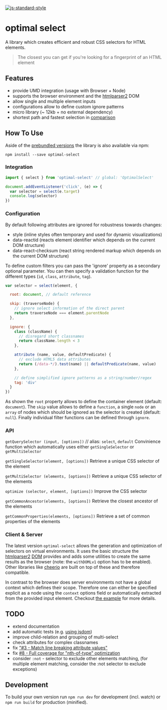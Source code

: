 [![js-standard-style](https://img.shields.io/badge/code%20style-standard-brightgreen.svg)](http://standardjs.com/)

# optimal select

A library which creates efficient and robust CSS selectors for HTML elements.

> The closest you can get if you're looking for a fingerprint of an HTML element


## Features

- provide UMD integration (usage with Browser + Node)
- supports the browser environment and the [htmlparser2](https://github.com/fb55/htmlparser2) DOM
- allow single and multiple element inputs
- configurations allow to define custom ignore patterns
- micro library (~ 12kb + no external dependency)
- shortest path and fastest selection in [comparison](https://github.com/fczbkk/css-selector-generator-benchmark)


## How To Use

Aside of the [prebundled versions](/dist) the library is also available via npm:

`npm install --save optimal-select`


### Integration

```js
import { select } from 'optimal-select' // global: 'OptimalSelect'

document.addEventListener('click', (e) => {
  var selector = select(e.target)
  console.log(selector)  
})
```


### Configuration

By default following attributes are ignored for robustness towards changes:
- style (inline styles often temporary and used for dynamic visualizations)
- data-reactid (reacts element identifier which depends on the current DOM structure)
- data-react-checksum (react string rendered markup which depends on the current DOM structure)

To define custom filters you can pass the 'ignore' property as a secondary optional parameter.
You can then specify a validation function for the different types (`id`, `class`, `attribute`, `tag`).

```js
var selector = select(element, {

  root: document, // default reference

  skip: (traverseNode) {
    // ignore select information of the direct parent
    return traverseNode === element.parentNode
  },

  ignore: {
    class (className) {
      // disregard short classnames
      return className.length < 3
    },

    attribute (name, value, defaultPredicate) {
      // exclude HTML5 data attributes
      return (/data-*/).test(name) || defaultPredicate(name, value)
    },

    // define simplified ignore patterns as a string/number/regex
    tag: 'div'
  }
})
```

As shown the `root` property allows to define the container element (default: `document`).
The `skip` value allows to define a `function`, a single `node` or an `array` of nodes which should be ignored as the selector is created (default: `null`). Finally individual filter functions can be defined through `ignore`.


### API

`getQuerySelector (input, [options])` // alias: `select`, `default`
Convinience function which automatically uses either `getSingleSelector` or `getMultiSelector`

`getSingleSelector(element, [options])`
Retrieve a unique CSS selector of the element

`getMultiSelector (elements, [options])`
Retrieve a unique CSS selector of the elements

`optimize (selector, element, [options])`
Improve the CSS selector

`getCommonAncestor(elements, [options])`
Retrieve the closest ancestor of the elements

`getCommonProperties(elements, [options])`
Retrieve a set of common properties of the elements


### Client & Server

The latest version `optimal-select` allows the generation and optimization of selectors on virtual environments. It uses the basic structure the [htmlparser2](https://github.com/fb55/htmlparser2) [DOM](https://github.com/fb55/domhandler) provides and adds some utilities to create the same results as the browser (note: the `withDOMLv1` option has to be enabled). Other libraries like [cheerio](https://github.com/cheeriojs/cheerio) are built on top of these and therefore compatible.

In contrast to the browser does server environments not have a global context which defines their scope. Therefore one can either be specified explicit as a node using the `context` options field or automatically extracted from the provided input element. Checkout [the example](/example/index.js) for more details.


## TODO

- extend documentation
- add automatic tests (e.g. [using jsdom](https://github.com/jbwyme/optimal-select/blob/master/tests/select.js))
- improve child-relation and grouping of multi-select
- check attributes for complex classnames
- fix ["#3 - Match line breaking attribute values"](https://github.com/Autarc/optimal-select/issues/3)
- fix [#8 - Full coverage for "nth-of-type" optimization](https://github.com/Autarc/optimal-select/issues/8)
- consider `:not` - selector to exclude other elements matching,
(for multiple element matching, consider the :not selector to exclude exceptions)


## Development

To build your own version run `npm run dev` for development (incl. watch) or `npm run build` for production (minified).
